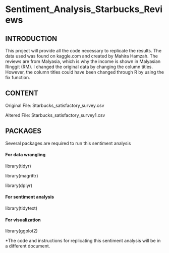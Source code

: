# Sentiment_Analysis_Starbucks_Reviews


## INTRODUCTION


This project will provide all the code necessary to replicate the results.  The data used was found on kaggle.com and created by Mahira Hamzah.  The reviews are from Malyasia, which is why the income is shown in Malyasian Ringgit (RM).  I changed the original data by changing the column titles.  However, the column titles could have been changed through R by using the fix function.


## CONTENT


Original File: Starbucks_satisfactory_survey.csv

Altered File: Starbucks_satisfactory_survey1.csv


## PACKAGES


Several packages are required to run this sentiment analysis


#### For data wrangling

library(tidyr)

library(magrittr)

library(dplyr)



#### For sentiment analysis

library(tidytext)



#### For visualization

library(ggplot2)


*The code and instructions for replicating this sentiment analysis will be in a different document.
